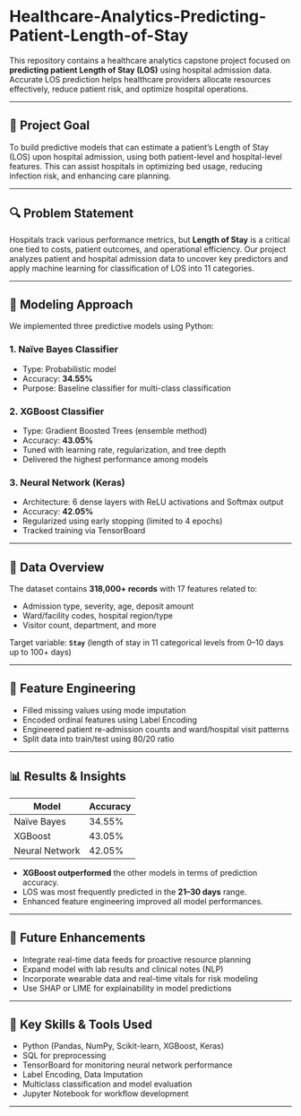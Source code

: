 # Healthcare-Analytics-Predicting-Patient-Length-of-Stay

This repository contains a healthcare analytics capstone project focused on **predicting patient Length of Stay (LOS)** using hospital admission data. Accurate LOS prediction helps healthcare providers allocate resources effectively, reduce patient risk, and optimize hospital operations.

---

## 🎯 Project Goal

To build predictive models that can estimate a patient’s Length of Stay (LOS) upon hospital admission, using both patient-level and hospital-level features. This can assist hospitals in optimizing bed usage, reducing infection risk, and enhancing care planning.

---

## 🔍 Problem Statement

Hospitals track various performance metrics, but **Length of Stay** is a critical one tied to costs, patient outcomes, and operational efficiency. Our project analyzes patient and hospital admission data to uncover key predictors and apply machine learning for classification of LOS into 11 categories.

---

## 🧪 Modeling Approach

We implemented three predictive models using Python:

### 1. **Naïve Bayes Classifier**
- Type: Probabilistic model
- Accuracy: **34.55%**
- Purpose: Baseline classifier for multi-class classification

### 2. **XGBoost Classifier**
- Type: Gradient Boosted Trees (ensemble method)
- Accuracy: **43.05%**
- Tuned with learning rate, regularization, and tree depth
- Delivered the highest performance among models

### 3. **Neural Network (Keras)**
- Architecture: 6 dense layers with ReLU activations and Softmax output
- Accuracy: **42.05%**
- Regularized using early stopping (limited to 4 epochs)
- Tracked training via TensorBoard

---

## 🔬 Data Overview

The dataset contains **318,000+ records** with 17 features related to:
- Admission type, severity, age, deposit amount
- Ward/facility codes, hospital region/type
- Visitor count, department, and more

Target variable: **`Stay`** (length of stay in 11 categorical levels from 0–10 days up to 100+ days)

---

## 🔧 Feature Engineering

- Filled missing values using mode imputation
- Encoded ordinal features using Label Encoding
- Engineered patient re-admission counts and ward/hospital visit patterns
- Split data into train/test using 80/20 ratio

---

## 📊 Results & Insights

| Model          | Accuracy |
|----------------|----------|
| Naïve Bayes    | 34.55%   |
| XGBoost        | 43.05%   |
| Neural Network | 42.05%   |

- **XGBoost outperformed** the other models in terms of prediction accuracy.
- LOS was most frequently predicted in the **21–30 days** range.
- Enhanced feature engineering improved all model performances.

---

## 🔮 Future Enhancements

- Integrate real-time data feeds for proactive resource planning
- Expand model with lab results and clinical notes (NLP)
- Incorporate wearable data and real-time vitals for risk modeling
- Use SHAP or LIME for explainability in model predictions

---

## 📌 Key Skills & Tools Used

- Python (Pandas, NumPy, Scikit-learn, XGBoost, Keras)
- SQL for preprocessing
- TensorBoard for monitoring neural network performance
- Label Encoding, Data Imputation
- Multiclass classification and model evaluation
- Jupyter Notebook for workflow development


---
